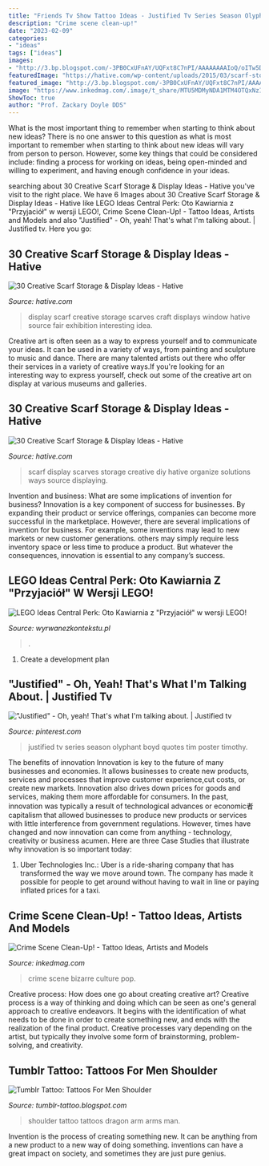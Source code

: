 ```yaml
---
title: "Friends Tv Show Tattoo Ideas - Justified Tv Series Season Olyphant Boyd Quotes Tim Poster Timothy"
description: "Crime scene clean-up!"
date: "2023-02-09"
categories:
- "ideas"
tags: ["ideas"]
images:
- "http://3.bp.blogspot.com/-3PB0CxUFnAY/UQFxt8C7nPI/AAAAAAAAIoQ/oITw5Dc7iX8/s1600/dragon-tattoo-arms-shoulder-man-men-ideas.jpg"
featuredImage: "https://hative.com/wp-content/uploads/2015/03/scarf-storage-ideas/26-creative-scarf-storage-and-display-ideas.jpg"
featured_image: "http://3.bp.blogspot.com/-3PB0CxUFnAY/UQFxt8C7nPI/AAAAAAAAIoQ/oITw5Dc7iX8/s1600/dragon-tattoo-arms-shoulder-man-men-ideas.jpg"
image: "https://www.inkedmag.com/.image/t_share/MTU5MDMyNDA1MTM4OTQxNzIw/crime-scene-social.png"
ShowToc: true
author: "Prof. Zackary Doyle DDS"
---
```



What is the most important thing to remember when starting to think about new ideas?
There is no one answer to this question as what is most important to remember when starting to think about new ideas will vary from person to person. However, some key things that could be considered include: finding a process for working on ideas, being open-minded and willing to experiment, and having enough confidence in your ideas.

	

		
searching about 30 Creative Scarf Storage &amp; Display Ideas - Hative you've visit to the right place. We have 6 Images about 30 Creative Scarf Storage &amp; Display Ideas - Hative like LEGO Ideas Central Perk: Oto Kawiarnia z &quot;Przyjaciół&quot; w wersji LEGO!, Crime Scene Clean-Up! - Tattoo Ideas, Artists and Models and also &quot;Justified&quot; - Oh, yeah! That&#039;s what I&#039;m talking about. | Justified tv. Here you go:
		
    
## 30 Creative Scarf Storage &amp; Display Ideas - Hative

<img loading=lazy src="http://hative.com/wp-content/uploads/2015/03/scarf-storage-ideas/27-creative-scarf-storage-and-display-ideas.jpg" onerror="this.onerror=null;this.src='https://tse1.mm.bing.net/th?id=OIP.apHzrUS_MR1NliMR8RBmkAHaRI&amp;pid=15.1';" alt="30 Creative Scarf Storage &amp; Display Ideas - Hative">

_Source: hative.com_

>display scarf creative storage scarves craft displays window hative source fair exhibition interesting idea. 

	

Creative art is often seen as a way to express yourself and to communicate your ideas. It can be used in a variety of ways, from painting and sculpture to music and dance. There are many talented artists out there who offer their services in a variety of creative ways.If you're looking for an interesting way to express yourself, check out some of the creative art on display at various museums and galleries.

    
## 30 Creative Scarf Storage &amp; Display Ideas - Hative

<img loading=lazy src="https://hative.com/wp-content/uploads/2015/03/scarf-storage-ideas/26-creative-scarf-storage-and-display-ideas.jpg" onerror="this.onerror=null;this.src='https://tse1.mm.bing.net/th?id=OIP.xlwhakW0uYddTR87rLEIdQHaJ4&amp;pid=15.1';" alt="30 Creative Scarf Storage &amp; Display Ideas - Hative">

_Source: hative.com_

>scarf display scarves storage creative diy hative organize solutions ways source displaying. 

	

Invention and business: What are some implications of invention for business?
Innovation is a key component of success for businesses. By expanding their product or service offerings, companies can become more successful in the marketplace. However, there are several implications of invention for business. For example, some inventions may lead to new markets or new customer generations. others may simply require less inventory space or less time to produce a product. But whatever the consequences, innovation is essential to any company’s success.

    
## LEGO Ideas Central Perk: Oto Kawiarnia Z &quot;Przyjaciół&quot; W Wersji LEGO!

<img loading=lazy src="https://www.wyrwanezkontekstu.pl/wp-content/uploads/2019/08/lego-ideas-central-perk-cena.jpg" onerror="this.onerror=null;this.src='https://tse1.mm.bing.net/th?id=OIP.NKSEAvxZJaMyukPGO_79RAHaFJ&amp;pid=15.1';" alt="LEGO Ideas Central Perk: Oto Kawiarnia z &quot;Przyjaciół&quot; w wersji LEGO!">

_Source: wyrwanezkontekstu.pl_

>. 

	

1. Create a development plan 

    
## &quot;Justified&quot; - Oh, Yeah! That&#039;s What I&#039;m Talking About. | Justified Tv

<img loading=lazy src="https://i.pinimg.com/736x/ee/5d/c1/ee5dc1903d4fba2d018ac9ea8e782fa0--justified-quotes-justified-season-.jpg" onerror="this.onerror=null;this.src='https://tse1.mm.bing.net/th?id=OIP.8TIRo33Xlji2puFGpIGcmwHaK-&amp;pid=15.1';" alt="&quot;Justified&quot; - Oh, yeah! That&#039;s what I&#039;m talking about. | Justified tv">

_Source: pinterest.com_

>justified tv series season olyphant boyd quotes tim poster timothy. 

	

The benefits of innovation
Innovation is key to the future of many businesses and economies. It allows businesses to create new products, services and processes that improve customer experience,cut costs, or create new markets. Innovation also drives down prices for goods and services, making them more affordable for consumers. In the past, innovation was typically a result of technological advances or economic者 capitalism that allowed businesses to produce new products or services with little interference from government regulations. However, times have changed and now innovation can come from anything - technology, creativity or business acumen. Here are three Case Studies that illustrate why innovation is so important today: 
1) Uber Technologies Inc.: Uber is a ride-sharing company that has transformed the way we move around town. The company has made it possible for people to get around without having to wait in line or paying inflated prices for a taxi.

    
## Crime Scene Clean-Up! - Tattoo Ideas, Artists And Models

<img loading=lazy src="https://www.inkedmag.com/.image/t_share/MTU5MDMyNDA1MTM4OTQxNzIw/crime-scene-social.png" onerror="this.onerror=null;this.src='https://tse2.mm.bing.net/th?id=OIP.QE8Xd8zL6zQxzpTZ94BQeAHaD4&amp;pid=15.1';" alt="Crime Scene Clean-Up! - Tattoo Ideas, Artists and Models">

_Source: inkedmag.com_

>crime scene bizarre culture pop. 

	

Creative process: How does one go about creating creative art?
Creative process is a way of thinking and doing which can be seen as one's general approach to creative endeavors. It begins with the identification of what needs to be done in order to create something new, and ends with the realization of the final product. Creative processes vary depending on the artist, but typically they involve some form of brainstorming, problem-solving, and creativity.

    
## Tumblr Tattoo: Tattoos For Men Shoulder

<img loading=lazy src="http://3.bp.blogspot.com/-3PB0CxUFnAY/UQFxt8C7nPI/AAAAAAAAIoQ/oITw5Dc7iX8/s1600/dragon-tattoo-arms-shoulder-man-men-ideas.jpg" onerror="this.onerror=null;this.src='https://tse2.mm.bing.net/th?id=OIP.aqiJJfM9jFLjT_Zv8gsHCgAAAA&amp;pid=15.1';" alt="Tumblr Tattoo: Tattoos For Men Shoulder">

_Source: tumblr-tattoo.blogspot.com_

>shoulder tattoo tattoos dragon arm arms man. 

	

Invention is the process of creating something new. It can be anything from a new product to a new way of doing something. inventions can have a great impact on society, and sometimes they are just pure genius.

